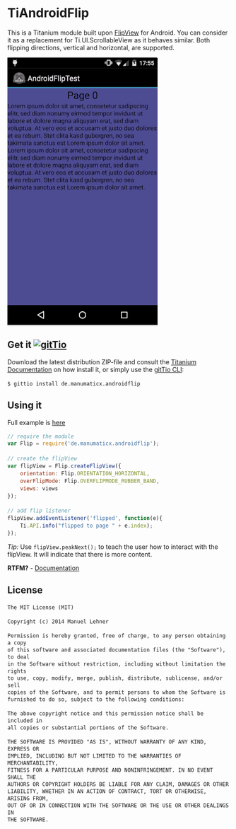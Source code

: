 # TiAndroidFlip

This is a Titanium module built upon [FlipView](https://github.com/emilsjolander/android-FlipView) for Android. You can consider it as a replacement for Ti.UI.ScrollableView as it behaves similar. Both flipping directions, vertical and horizontal, are supported.

![](documentation/demo.gif)

## Get it [![gitTio](http://gitt.io/badge.png)](http://gitt.io/component/de.manumaticx.androidflip)
Download the latest distribution ZIP-file and consult the [Titanium Documentation](http://docs.appcelerator.com/titanium/latest/#!/guide/Using_a_Module) on how install it, or simply use the [gitTio CLI](http://gitt.io/cli):

`$ gittio install de.manumaticx.androidflip`

## Using it

Full example is [here](example/)

```javascript
// require the module
var Flip = require('de.manumaticx.androidflip');

// create the flipView
var flipView = Flip.createFlipView({
	orientation: Flip.ORIENTATION_HORIZONTAL,
	overFlipMode: Flip.OVERFLIPMODE_RUBBER_BAND,
	views: views
});

// add flip listener
flipView.addEventListener('flipped', function(e){
	Ti.API.info("flipped to page " + e.index);
});

```

_Tip:_ Use `flipView.peakNext();` to teach the user how to interact with the flipView. It will indicate that there is more content.

__RTFM?__ - [Documentation](documentation/index.md)

## License
	The MIT License (MIT)

	Copyright (c) 2014 Manuel Lehner

	Permission is hereby granted, free of charge, to any person obtaining a copy
	of this software and associated documentation files (the "Software"), to deal
	in the Software without restriction, including without limitation the rights
	to use, copy, modify, merge, publish, distribute, sublicense, and/or sell
	copies of the Software, and to permit persons to whom the Software is
	furnished to do so, subject to the following conditions:

	The above copyright notice and this permission notice shall be included in
	all copies or substantial portions of the Software.

	THE SOFTWARE IS PROVIDED "AS IS", WITHOUT WARRANTY OF ANY KIND, EXPRESS OR
	IMPLIED, INCLUDING BUT NOT LIMITED TO THE WARRANTIES OF MERCHANTABILITY,
	FITNESS FOR A PARTICULAR PURPOSE AND NONINFRINGEMENT. IN NO EVENT SHALL THE
	AUTHORS OR COPYRIGHT HOLDERS BE LIABLE FOR ANY CLAIM, DAMAGES OR OTHER
	LIABILITY, WHETHER IN AN ACTION OF CONTRACT, TORT OR OTHERWISE, ARISING FROM,
	OUT OF OR IN CONNECTION WITH THE SOFTWARE OR THE USE OR OTHER DEALINGS IN
	THE SOFTWARE.
